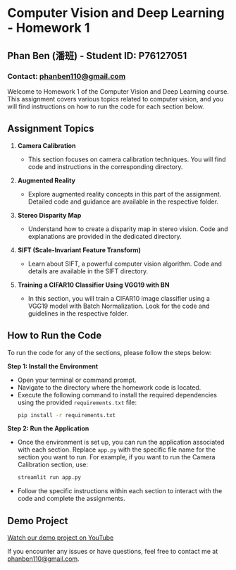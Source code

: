 # Computer Vision and Deep Learning - Homework 1
## Phan Ben (潘班) - Student ID: P76127051
### Contact: phanben110@gmail.com

Welcome to Homework 1 of the Computer Vision and Deep Learning course. This assignment covers various topics related to computer vision, and you will find instructions on how to run the code for each section below.

## Assignment Topics

1. **Camera Calibration**
   - This section focuses on camera calibration techniques. You will find code and instructions in the corresponding directory.

2. **Augmented Reality**
   - Explore augmented reality concepts in this part of the assignment. Detailed code and guidance are available in the respective folder.

3. **Stereo Disparity Map**
   - Understand how to create a disparity map in stereo vision. Code and explanations are provided in the dedicated directory.

4. **SIFT (Scale-Invariant Feature Transform)**
   - Learn about SIFT, a powerful computer vision algorithm. Code and details are available in the SIFT directory.

5. **Training a CIFAR10 Classifier Using VGG19 with BN**
   - In this section, you will train a CIFAR10 image classifier using a VGG19 model with Batch Normalization. Look for the code and guidelines in the respective folder.

## How to Run the Code

To run the code for any of the sections, please follow the steps below:

**Step 1: Install the Environment**
   - Open your terminal or command prompt.
   - Navigate to the directory where the homework code is located.
   - Execute the following command to install the required dependencies using the provided `requirements.txt` file:
     ```bash
     pip install -r requirements.txt
     ```

**Step 2: Run the Application**
   - Once the environment is set up, you can run the application associated with each section. Replace `app.py` with the specific file name for the section you want to run. For example, if you want to run the Camera Calibration section, use:
     ```bash
     streamlit run app.py
     ```
   - Follow the specific instructions within each section to interact with the code and complete the assignments.

## Demo Project
[Watch our demo project on YouTube](https://www.youtube.com/watch?v=DCcANXbOfrI)

If you encounter any issues or have questions, feel free to contact me at phanben110@gmail.com.
